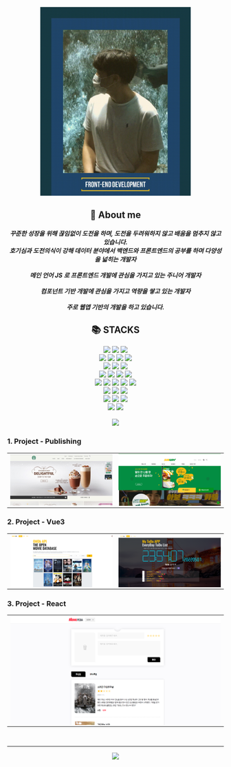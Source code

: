 <div align=center>
<img src="https://raw.githubusercontent.com/ohtaekwon/ohtaekwon/master/img/bg.gif" width="350" />
</div>

<div align=center><h2>👋 About me </h2></div>

<div align=center>
    <h5>꾸준한 성장을 위해 끊임없이 도전을 하며, 도전을 두려워하지 않고 배움을 멈추지 않고 있습니다. 
	<br/> 호기심과 도전의식이 강해 데이터 분야에서 백엔드와 프론트엔드의 공부를 하며 다양성을 넓히는 개발자 <br/>
	<br/> 메인 언어 JS 로 프론트엔드 개발에 관심을 가지고 있는 주니어 개발자 <br/>
	<br/> 컴포넌트 기반 개발에 관심을 가지고 역량을 쌓고 있는 개발자 <br/>
	<br/> 주로 웹앱 기반의 개발을 하고 있습니다.<br/>
    </h5></div>


<div align=center><h2>📚 STACKS</h2></div>

<div align=center> 
  <img src="https://img.shields.io/badge/java-007396?style=for-the-badge&logo=java&logoColor=white"> 
  <img src="https://img.shields.io/badge/python-3776AB?style=for-the-badge&logo=python&logoColor=white" > 
 <img src="https://img.shields.io/badge/javascript-F7DF1E?style=for-the-badge&logo=javascript&logoColor=black"> 
  <br/>
  <img src="https://img.shields.io/badge/html5-E34F26?style=for-the-badge&logo=html5&logoColor=white"> 
  <img src="https://img.shields.io/badge/css-1572B6?style=for-the-badge&logo=css3&logoColor=white"> 
  <img src="https://img.shields.io/badge/jquery-0769AD?style=for-the-badge&logo=jquery&logoColor=white">
  <img src="https://img.shields.io/badge/-TypeScript-007ACC?style=for-the-badge&logo=typescript&logoColor=white"/>
  <br/>
  <img src="https://img.shields.io/badge/oracle-F80000?style=for-the-badge&logo=oracle&logoColor=white"> 
  <img src="https://img.shields.io/badge/mysql-4479A1?style=for-the-badge&logo=mysql&logoColor=white"> 
  <img src="https://img.shields.io/badge/firebase-FFCA28?style=for-the-badge&logo=firebase&logoColor=white">
  <br/>
  <img src="https://img.shields.io/badge/-React-222222?style=for-the-badge&logo=react"> 
  <img src="https://img.shields.io/badge/vue.js-4FC08D?style=for-the-badge&logo=vue.js&logoColor=white"> 
  <img src="https://img.shields.io/badge/node.js-339933?style=for-the-badge&logo=Node.js&logoColor=white">
  <img src="https://img.shields.io/badge/bootstrap-7952B3?style=for-the-badge&logo=bootstrap&logoColor=white">
  <br/>
  <img src="https://img.shields.io/badge/spring-6DB33F?style=for-the-badge&logo=spring&logoColor=white"> 
  <img src="https://img.shields.io/badge/express-000000?style=for-the-badge&logo=express&logoColor=white">
  <img src="https://img.shields.io/badge/django-092E20?style=for-the-badge&logo=django&logoColor=white">
  <img src="https://img.shields.io/badge/flask-000000?style=for-the-badge&logo=flask&logoColor=white">
  <img src="https://img.shields.io/badge/flutter-02569B?style=for-the-badge&logo=flutter&logoColor=white">
  <br/>
  <img src="https://img.shields.io/badge/linux-FCC624?style=for-the-badge&logo=linux&logoColor=black"> 
  <img src="https://img.shields.io/badge/amazonaws-232F3E?style=for-the-badge&logo=amazonaws&logoColor=white"> 
  <img src="https://img.shields.io/badge/apache tomcat-F8DC75?style=for-the-badge&logo=apachetomcat&logoColor=white">
  <br/>
  <img src="https://img.shields.io/badge/github-181717?style=for-the-badge&logo=github&logoColor=white">
  <img src="https://img.shields.io/badge/git-F05032?style=for-the-badge&logo=git&logoColor=white">
  <img src="https://img.shields.io/badge/fontawesome-339AF0?style=for-the-badge&logo=fontawesome&logoColor=white">
  <br/>
</div>



<div align=center>
    <img src="https://github-readme-stats.vercel.app/api?username=ohtaekwon&row=1&show_icons=true&theme=radical"/>
	<img src="https://github-readme-stats.vercel.app/api/top-langs/?username=ohtaekwon&row=1&show_icons=true&hide_border=true&title_color=004386&icon_color=004386&t&layout=compact"/>
    <br/>
    <br/>
    <img src="https://github-profile-trophy.vercel.app/?username=ohtaekwon&row=1"/>
</div>


<h3>1. Project - Publishing</h2>
<table>
  <tbody>
    <tr>
      <td>
        <a href="https://github.com/ohtaekwon/starbucks" title="스타벅스 깃허브 🚀">
          <img align="center" src="https://raw.githubusercontent.com/ohtaekwon/starbucks/master/_assets/main_screenshot.jpg" width="550" alt-text="Frontend Roadmap" >
        </a>
      </td>
      <td>
        <a href="https://github.com/ohtaekwon/subway--publishing" title="서브웨이 깃허브">
          <img align="center" src="https://raw.githubusercontent.com/ohtaekwon/subway--publishing/master/image/main.png" width="550" alt-text="">
        </a>
      </td>
    </tr>
  </tbody>
</table>


<h3>2. Project - Vue3  </h2>
<table>
  <tbody>
    <tr>
      <td>
        <a href="https://github.com/ohtaekwon/VUE3-MOVIE-APP" title="VUE기반 MOVIE-APP 깃허브 🚀">
          <img align="center" src="https://raw.githubusercontent.com/ohtaekwon/OHTK-Portfolio/master/images/movie-app.png" width="550" alt-text="Frontend Roadmap" >
        </a>
      </td>
      <td>
        <a href="https://github.com/ohtaekwon/My-Todo-App" title="VUE기반 TODOAPP 깃허브">
          <img align="center" src="https://raw.githubusercontent.com/ohtaekwon/OHTK-Portfolio/master/images/My-TODO-APP-MAIN.png" width="550" alt-text="">
        </a>
      </td>
    </tr>
  </tbody>
</table>


<h3>3. Project - React  </h2>
<table>
  <tbody>
    <tr>
      <td>
        <a href="https://github.com/ohtaekwon/React-MiniProject-Movie-App" title="React 기반 movie webapp 🚀">
          <img align="center" src="https://raw.githubusercontent.com/ohtaekwon/ohtaekwon/master/img/React-movie.png" width="550" alt-text="Frontend Roadmap" >
        </a>
      </td>
    </tr>
  </tbody>
</table>

<br/>

<!-- <b><em><a href="https://ohtaekwon.github.io/OHTK-Portfolio/">더 알아보기!</a></em></b> -->

---

<p align="center">
  <a href="https://github.com/ohtaekwon" title="GitHub OHTAEKWON">
    <img src="https://img.shields.io/github/followers/ohtaekwon?label=follow&style=social" alt-text="GitHub OHTAEKWON" height="30"/>
  </a>






